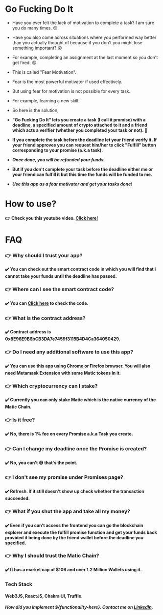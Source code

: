 # Go Fucking Do It

 - Have you ever felt the lack of motivation to complete a task? I am sure you do many times. 😔
 - Have you also come across situations where you performed way better than you actually thought of because if you don't you might lose something important? 😲
 - For example, completing an assignment at the last moment so you don't get fired. 😟
 - This is called "Fear Motivation". 
 - Fear is the most powerful motivator if used effectively.
 - But using fear for motivation is not possible for every task.
 - For example, learning a new skill.
 - So here is the solution, 
 
 - **"Go Fucking Do It" lets you create a task (I call it promise) with a deadline, a specified amount of crypto attached to it and a friend which acts a verifier (whether you completed your task or not). 🤩**
 - **If you complete the task before the deadline let your friend verify it. If your friend approves you can request him/her to click "Fulfill" button corresponding to your promise (a.k.a task).** 
 - ***Once done, you will be refunded your funds.*** 
 - **But if you don't complete your task before the deadline either me or your friend can fulfill it but this time the funds will be funded to me.** 
 - ***Use this app as a fear motivator and get your tasks done!***


# How to use?
#### 👉 Check you this youtube video. [Click here!](https://www.youtube.com/watch?v=hywoYKvRwzU)



# FAQ
###  👉 Why should I trust your app?
#### ✔️ You can check out the smart contract code in which you will find that i cannot take your funds until the deadline has passed. 


###  👉 Where can I see the smart contract code? 
#### ✔️ You can [Click here](https://explorer-mainnet.maticvigil.com/address/0x8E96E9B6bCB3DA7e7459f3115B4D4Ca364050429/contracts) to check the code.


###  👉 What is the contract address? 
#### ✔️ Contract address is 0x8E96E9B6bCB3DA7e7459f3115B4D4Ca364050429.


###  👉 Do I need any additional software to use this app?
#### ✔️ You can use this app using Chrome or Firefox browser. You will also need Metamask Extension with some Matic tokens in it. 


###  👉 Which cryptocurrency can I stake?
#### ✔️ Currently you can only stake Matic which is the native currency of the Matic Chain.


###  👉 Is it free?
#### ✔️ No, there is 1% fee on every Promise a.k.a Task you create.


###  👉 Can I change my deadline once the Promise is created?
#### ✔️ No, you can't 😅 that's the point.


###  👉 I don't see my promise under Promises page?
#### ✔️ Refresh. If it still doesn't show up check whether the transaction succeeded.


###  👉 What if you shut the app and take all my money? 
#### ✔️ Even if you can't access the frontend you can go the blockchain explorer and execute the fulfill promise function and get your funds back provided it being done by the friend wallet before the deadline you specified.


###  👉 Why I should trust the Matic Chain? 
#### ✔️ It has a market cap of $10B and over 1.2 Million Wallets using it.


### Tech Stack
#### Web3JS, ReactJS, Chakra UI, Truffle.

##### How did you implement ${functionality-here}. Contact me on [LinkedIn](https://www.linkedin.com/in/harpalsinhjadeja/).
